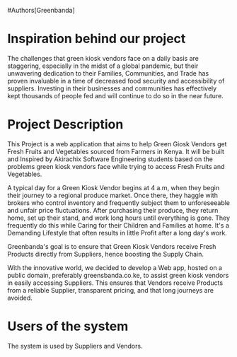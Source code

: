 #Authors[Greenbanda]

# Inspiration behind our project
The challenges that green kiosk vendors face on a daily basis are staggering, especially in the midst of a global pandemic, but their unwavering dedication to their Families, Communities, and Trade has proven invaluable in a time of decreased food security and accessibility of suppliers. Investing in their businesses and communities has effectively kept thousands of people fed and will continue to do so in the near future.

# Project Description

This Project is a web application that aims to help Green Giosk Vendors get  Fresh Fruits and Vegetables sourced from Farmers in Kenya. It will be built and Inspired by Akirachix Software Engineering students based on the problems green kiosk vendors face while trying to access Fresh Fruits and Vegetables.

A typical day for a Green Kiosk Vendor begins at 4 a.m, when they begin their journey to a regional produce market. Once there, they haggle with brokers who control inventory and frequently subject them to unforeseeable and unfair price fluctuations. After purchasing their produce, they return home, set up their stand, and work long hours until everything is gone. They frequently do this while Caring for their Children and Families at home. It's a Demanding Lifestyle that often results in little Profit after a long day's work.

Greenbanda's goal is to ensure that Green Kiosk Vendors receive Fresh Products directly from Suppliers, hence boosting the Supply Chain.

With the innovative world, we decided to develop a Web app, hosted on a public domain, preferably greensbanda.co.ke, to assist green kiosk vendors in easily accessing Suppliers. This ensures that Vendors receive Products from a reliable Supplier, transparent pricing, and that long journeys are avoided.
# Users of the system
The system is used by Suppliers and Vendors.
